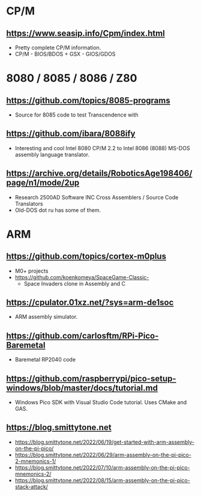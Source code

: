 # CP/M
## https://www.seasip.info/Cpm/index.html
  - Pretty complete CP/M information.
  - CP/M - BIOS/BDOS + GSX - GIOS/GDOS

# 8080 / 8085 / 8086 / Z80
## https://github.com/topics/8085-programs
  - Source for 8085 code to test Transcendence with
## https://github.com/ibara/8088ify
  - Interesting and cool Intel 8080 CP/M 2.2 to Intel 8086 (8088) MS-DOS assembly language translator.
## https://archive.org/details/RoboticsAge198406/page/n1/mode/2up
  - Research 2500AD Software INC Cross Assemblers / Source Code Translators
  - Old-DOS dot ru has some of them.

# ARM
## https://github.com/topics/cortex-m0plus
  - M0+ projects
  - https://github.com/koenkomeya/SpaceGame-Classic-
    - Space Invaders clone in Assembly and C 
## https://cpulator.01xz.net/?sys=arm-de1soc
  - ARM assembly simulator. 
## https://github.com/carlosftm/RPi-Pico-Baremetal
  - Baremetal RP2040 code
## https://github.com/raspberrypi/pico-setup-windows/blob/master/docs/tutorial.md
  - Windows Pico SDK with Visual Studio Code tutorial. Uses CMake and GAS.
## https://blog.smittytone.net
  - https://blog.smittytone.net/2022/06/19/get-started-with-arm-assembly-on-the-pi-pico/
  - https://blog.smittytone.net/2022/06/29/arm-assembly-on-the-pi-pico-2-mnemonics-1/
  - https://blog.smittytone.net/2022/07/10/arm-assembly-on-the-pi-pico-mnemonics-2/
  - https://blog.smittytone.net/2022/08/15/arm-assembly-on-the-pi-pico-stack-attack/
  
